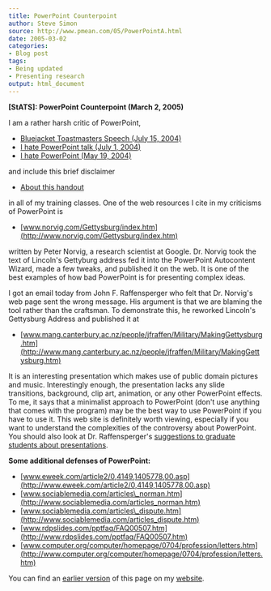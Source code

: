 ```yaml
---
title: PowerPoint Counterpoint
author: Steve Simon
source: http://www.pmean.com/05/PowerPointA.html
date: 2005-03-02
categories:
- Blog post
tags:
- Being updated
- Presenting research
output: html_document
---
```

**[StATS]: PowerPoint Counterpoint (March 2, 2005)**

I am a rather harsh critic of PowerPoint,

- [Bluejacket Toastmasters Speech (July
15, 2004)](http://www.pmean.com/weblog2004/powerpoint1.asp)
- [I hate PowerPoint talk (July
1, 2004)](http://www.pmean.com/weblog2004/powerpoint2.asp)
- [I hate PowerPoint (May
19, 2004)](http://www.pmean.com/weblog2004/powerpoint.asp)

and include this brief disclaimer

- [About this handout](../training/extras/brief.htm)

in all of my training classes. One of the web resources I cite in my
criticisms of PowerPoint is

- [www.norvig.com/Gettysburg/index.htm](http://www.norvig.com/Gettysburg/index.htm)

written by Peter Norvig, a research scientist at Google. Dr. Norvig took
the text of Lincoln's Gettyburg address fed it into the PowerPoint
Autocontent Wizard, made a few tweaks, and published it on the web. It
is one of the best examples of how bad PowerPoint is for presenting
complex ideas.

I got an email today from John F. Raffensperger who felt that Dr.
Norvig's web page sent the wrong message. His argument is that we are
blaming the tool rather than the craftsman. To demonstrate this, he
reworked Lincoln's Gettysburg Address and published it at

- [www.mang.canterbury.ac.nz/people/jfraffen/Military/MakingGettysburg.htm](http://www.mang.canterbury.ac.nz/people/jfraffen/Military/MakingGettysburg.htm)

It is an interesting presentation which makes use of public domain
pictures and music. Interestingly enough, the presentation lacks any
slide transitions, background, clip art, animation, or any other
PowerPoint effects. To me, it says that a minimalist approach to
PowerPoint (don't use anything that comes with the program) may be the
best way to use PowerPoint if you have to use it. This web site is
definitely worth viewing, especially if you want to understand the
complexities of the controversy about PowerPoint. You should also look
at Dr. Raffensperger's [suggestions to graduate students about
presentations](http://www.mang.canterbury.ac.nz/people/jfraffen/WritingSuggestions_files/PresentationSuggestions.htm).

**Some additional defenses of PowerPoint:**

- [www.eweek.com/article2/0,4149,1405778,00.asp](http://www.eweek.com/article2/0,4149,1405778,00.asp)
- [www.sociablemedia.com/articles\_norman.htm](http://www.sociablemedia.com/articles_norman.htm)
- [www.sociablemedia.com/articles\_dispute.htm](http://www.sociablemedia.com/articles_dispute.htm)
- [www.rdpslides.com/pptfaq/FAQ00507.htm](http://www.rdpslides.com/pptfaq/FAQ00507.htm)
- [www.computer.org/computer/homepage/0704/profession/letters.htm](http://www.computer.org/computer/homepage/0704/profession/letters.htm)

You can find an [earlier version][sim1] of this page on my [website][sim2].

[sim1]: http://www.pmean.com/05/PowerPointA.html
[sim2]: http://www.pmean.com
